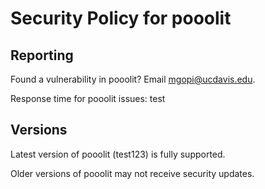 # Security Policy for pooolit

## Reporting

Found a vulnerability in pooolit? Email mgopi@ucdavis.edu.

Response time for pooolit issues: test

## Versions

Latest version of pooolit (test123) is fully supported.

Older versions of pooolit may not receive security updates.